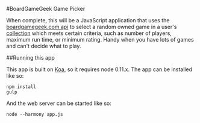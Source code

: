 #BoardGameGeek Game Picker

When complete, this will be a JavaScript application that uses the [boardgamegeek.com api](http://boardgamegeek.com/wiki/page/BGG_XML_API) to select a random owned game in a user's [collection](http://boardgamegeek.com/wiki/page/collection) which meets certain criteria, such as number of players, maximum run time, or minimum rating. Handy when you have lots of games and can't decide what to play.

##Running this app

This app is built on [Koa](http://koajs.com/), so it requires node 0.11.x. The app can be installed like so:
```Shell
npm install
gulp
```

And the web server can be started like so:
```Shell
node --harmony app.js
```
